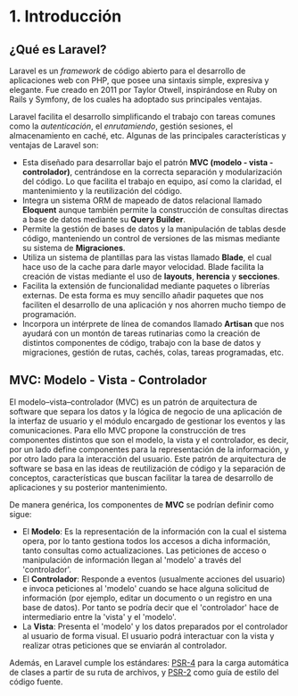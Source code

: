 # 1. Introducción
## ¿Qué es Laravel?

Laravel es un _framework_ de código abierto para el desarrollo de aplicaciones web con PHP, que posee una sintaxis simple, expresiva y elegante. Fue creado en 2011 por Taylor Otwell, inspirándose en Ruby on Rails y Symfony, de los cuales ha adoptado sus principales ventajas.

Laravel facilita el desarrollo simplificando el trabajo con tareas comunes como la _autenticación_, el _enrutamiendo_, gestión sesiones, el almacenamiento en caché, etc. Algunas de las principales características y ventajas de Laravel son:

- Esta diseñado para desarrollar bajo el patrón **MVC (modelo - vista - controlador)**, centrándose en la correcta separación y modularización del código. Lo que facilita el trabajo en equipo, así como la claridad, el mantenimiento y la reutilización del código.
- Integra un sistema ORM de mapeado de datos relacional llamado **Eloquent** aunque también permite la construcción de consultas directas a base de datos mediante su **Query Builder**.
- Permite la gestión de bases de datos y la manipulación de tablas desde código, manteniendo un control de versiones de las mismas mediante su sistema de **Migraciones**.
- Utiliza un sistema de plantillas para las vistas llamado **Blade**, el cual hace uso de la cache para darle mayor velocidad. Blade facilita la creación de vistas mediante el uso de **layouts**, **herencia** y **secciones**.
- Facilita la extensión de funcionalidad mediante paquetes o librerías externas. De esta forma es muy sencillo añadir paquetes que nos faciliten el desarrollo de una aplicación y nos ahorren mucho tiempo de programación.
- Incorpora un intérprete de línea de comandos llamado **Artisan** que nos ayudará con un montón de tareas rutinarias como la creación de distintos componentes de código, trabajo con la base de datos y migraciones, gestión de rutas, cachés, colas, tareas programadas, etc.

## MVC: Modelo - Vista - Controlador

El modelo–vista–controlador (MVC) es un patrón de arquitectura de software que separa los datos y la lógica de negocio de una aplicación de la interfaz de usuario y el módulo encargado de gestionar los eventos y las comunicaciones. Para ello MVC propone la construcción de tres componentes distintos que son el modelo, la vista y el controlador, es decir, por un lado define componentes para la representación de la información, y por otro lado para la interacción del usuario. Este patrón de arquitectura de software se basa en las ideas de reutilización de código y la separación de conceptos, características que buscan facilitar la tarea de desarrollo de aplicaciones y su posterior mantenimiento.

De manera genérica, los componentes de **MVC** se podrían definir como sigue:

- El **Modelo**: Es la representación de la información con la cual el sistema opera, por lo tanto gestiona todos los accesos a dicha información, tanto consultas como actualizaciones. Las peticiones de acceso o manipulación de información llegan al 'modelo' a través del 'controlador'.
- El **Controlador**: Responde a eventos (usualmente acciones del usuario) e invoca peticiones al 'modelo' cuando se hace alguna solicitud de información (por ejemplo, editar un documento o un registro en una base de datos). Por tanto se podría decir que el 'controlador' hace de intermediario entre la 'vista' y el 'modelo'.
- La **Vista**: Presenta el 'modelo' y los datos preparados por el controlador al usuario de forma visual. El usuario podrá interactuar con la vista y realizar otras peticiones que se enviarán al controlador.

Además, en Laravel cumple los estándares: [PSR-4](http://www.php-fig.org/psr/psr-4/) para la carga automática de clases a partir de su ruta de archivos, y [PSR-2](http://www.php-fig.org/psr/psr-2/) como guía de estilo del código fuente.
